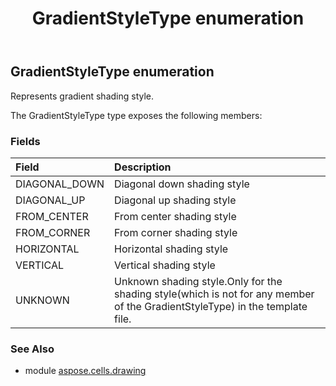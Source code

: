﻿---
title: GradientStyleType enumeration
second_title: Aspose.Cells for Python via .NET API References
description: 
type: docs
weight: 890
url: /aspose.cells.drawing/gradientstyletype/
is_root: false
---

## GradientStyleType enumeration

Represents gradient shading style.



The GradientStyleType type exposes the following members:

### Fields
| Field | Description |
| :- | :- |
| DIAGONAL_DOWN | Diagonal down shading style |
| DIAGONAL_UP | Diagonal up shading style |
| FROM_CENTER | From center shading style |
| FROM_CORNER | From corner shading style |
| HORIZONTAL | Horizontal shading style |
| VERTICAL | Vertical shading style |
| UNKNOWN | Unknown shading style.Only for the shading style(which is not for any member of the GradientStyleType) in the template file. |



### See Also
* module [aspose.cells.drawing](..)
